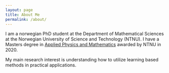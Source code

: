 ```yaml
---
layout: page
title: About Me
permalink: /about/
---
```


I am a norwegian PhD student at the Department of Mathematical Sciences at the Norwegian University of Science and Technology (NTNU). I have a Masters degree in [Applied Physics and Mathematics](https://www.ntnu.edu/studies/mtfyma) awarded by NTNU in 2020.

My main research interest is understanding how to utilize learning based methods in practical applications. 


